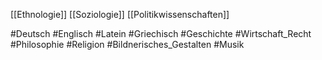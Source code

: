 [[Ethnologie]]
[[Soziologie]]
[[Politikwissenschaften]]

#Deutsch
#Englisch
#Latein
#Griechisch
#Geschichte
#Wirtschaft_Recht
#Philosophie
#Religion
#Bildnerisches_Gestalten
#Musik